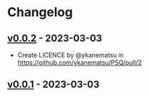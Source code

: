 # Changelog

## [v0.0.2](https://github.com/ykanematsu/PSQ/compare/v0.0.1...v0.0.2) - 2023-03-03
- Create LICENCE by @ykanematsu in https://github.com/ykanematsu/PSQ/pull/2

## [v0.0.1](https://github.com/ykanematsu/PSQ/commits/v0.0.1) - 2023-03-03
